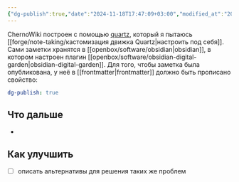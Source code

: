 ```yaml
---
{"dg-publish":true,"date":"2024-11-18T17:47:09+03:00","modified_at":"2024-11-20T17:44:47+03:00","permalink":"/forge/как устроен этот сайт технически/","dgPassFrontmatter":true}
---
```



ChernoWiki построен с помощью [quartz](https://quartz.jzhao.xyz/), который я пытаюсь [[forge/note-taking/кастомизация движка Quartz|настроить под себя]]. Сами заметки хранятся в [[openbox/software/obsidian|obsidian]], в котором настроен плагин [[openbox/software/obsidian-digital-garden|obsidian-digital-garden]]. Для того, чтобы заметка была опубликована, у неё в [[frontmatter|frontmatter]] должно быть прописано свойство:
```yaml
dg-publish: true
```

## Что дальше

-  

## Как улучшить

- [ ] описать альтернативы для решения таких же проблем
